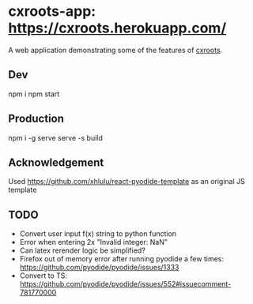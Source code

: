 # cxroots-app: https://cxroots.herokuapp.com/

A web application demonstrating some of the features of [cxroots](https://github.com/rparini/cxroots).

## Dev

npm i
npm start

## Production

npm i -g serve
serve -s build

## Acknowledgement

Used https://github.com/xhlulu/react-pyodide-template as an original JS template

## TODO

-   Convert user input f(x) string to python function
-   Error when entering 2x "Invalid integer: NaN"
-   Can latex rerender logic be simplified?
-   Firefox out of memory error after running pyodide a few times: https://github.com/pyodide/pyodide/issues/1333
-   Convert to TS: https://github.com/pyodide/pyodide/issues/552#issuecomment-781770000
